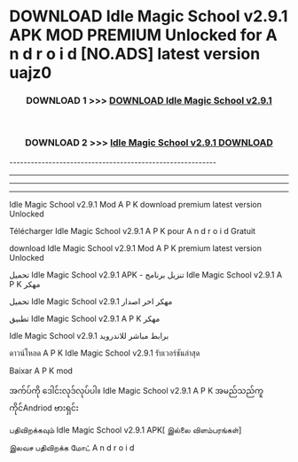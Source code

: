 # DOWNLOAD Idle Magic School v2.9.1 APK MOD PREMIUM Unlocked for A n d r o i d [NO.ADS] latest version uajz0 



<div align="center">

<h3>DOWNLOAD 1 >>> <a href="https://getmod2.web.app/?judul=Idle Magic School v2.9.1">DOWNLOAD Idle Magic School v2.9.1</a></h3><br>

<h3>DOWNLOAD 2 >>> <a href="https://getmod2.web.app/?judul=Idle Magic School v2.9.1">Idle Magic School v2.9.1 DOWNLOAD </a></h3>

</div>
----------------------------------------------------------

----------------------------------------------------------

----------------------------------------------------------

----------------------------------------------------------

Idle Magic School v2.9.1 Mod A P K download premium latest version Unlocked

Télécharger Idle Magic School v2.9.1 A P K pour A n d r o i d Gratuit

download Idle Magic School v2.9.1 Mod A P K premium latest version Unlocked

تحميل Idle Magic School v2.9.1 APK - تنزيل برنامج Idle Magic School v2.9.1 A P K مهكر

تحميل Idle Magic School v2.9.1 مهكر اخر اصدار

تطبيق Idle Magic School v2.9.1 A P K مهكر

Idle Magic School v2.9.1 برابط مباشر للاندرويد

ดาวน์โหลด A P K Idle Magic School v2.9.1 รับเวอร์ชันล่าสุด

Baixar A P K mod

အက်ပ်ကို ဒေါင်းလုဒ်လုပ်ပါ။ Idle Magic School v2.9.1 A P K အမည်သည်ကူကိုင်Andriod ဗားရှင်း

பதிவிறக்கவும் Idle Magic School v2.9.1 APK[ இல்லை விளம்பரங்கள்] 
 
இலவச பதிவிறக்க மோட் A n d r o i d




